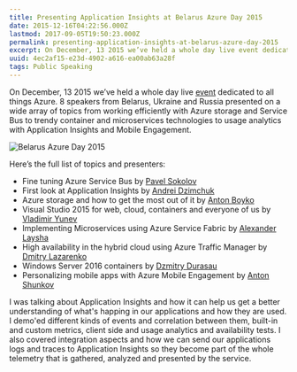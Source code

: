 ```yaml
---
title: Presenting Application Insights at Belarus Azure Day 2015
date: 2015-12-16T04:22:56.000Z
lastmod: 2017-09-05T19:50:23.000Z
permalink: presenting-application-insights-at-belarus-azure-day-2015
excerpt: On December, 13 2015 we’ve held a whole day live event dedicated to all things Azure. 8 speakers from Belarus, Ukraine and Russia presented on a wide array of topics from working efficiently with Azure storage and Service Bus to trendy container and microservices technologies to usage analytics...
uuid: 4ec2af15-e23d-4902-a616-ea00ab63a28f
tags: Public Speaking
---
```


On December, 13 2015 we’ve held a whole day live [event](http://azureday.by/) dedicated to all things Azure. 8 speakers from Belarus, Ukraine and Russia presented on a wide array of topics from working efficiently with Azure storage and Service Bus to trendy container and microservices technologies to usage analytics with Application Insights and Mobile Engagement.

![Belarus Azure Day 2015](https://blogcontent.azureedge.net/bc2aefdc-01ad-4946-bcb6-0bdc835844c9.png)

Here’s the full list of topics and presenters:

*   Fine tuning Azure Service Bus by [Pavel Sokolov](https://www.linkedin.com/in/pavel-sokolov-82ba2387)
*   First look at Application Insights by [Andrei Dzimchuk](https://twitter.com/dzimchuk)
*   Azure storage and how to get the most out of it by [Anton Boyko](https://twitter.com/BoykoAnt)
*   Visual Studio 2015 for web, cloud, containers and everyone of us by [Vladimir Yunev](https://www.facebook.com/yunev)
*   Implementing Microservices using Azure Service Fabric by [Alexander Laysha](https://twitter.com/layshaalexander)
*   High availability in the hybrid cloud using Azure Traffic Manager by [Dmitry Lazarenko](https://twitter.com/lazarenkod)
*   Windows Server 2016 containers by [Dzmitry Durasau](https://twitter.com/azuregeek)
*   Personalizing mobile apps with Azure Mobile Engagement by [Anton Shunkov](https://www.linkedin.com/in/shunkov)

I was talking about Application Insights and how it can help us get a better understanding of what's happing in our applications and how they are used. I demo'ed different kinds of events and correlation between them, built-in and custom metrics, client side and usage analytics and availability tests. I also covered integration aspects and how we can send our applications logs and traces to Application Insights so they become part of the whole telemetry that is gathered, analyzed and presented by the service.